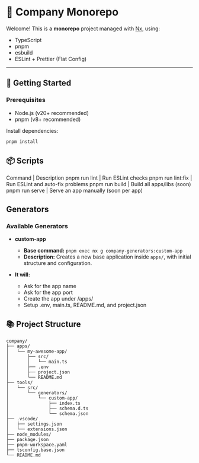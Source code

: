 # 🏢 Company Monorepo

Welcome! This is a **monorepo** project managed with [Nx](https://nx.dev/), using:
- TypeScript
- pnpm
- esbuild
- ESLint + Prettier (Flat Config)

---

## 🚀 Getting Started

### Prerequisites
- Node.js (v20+ recommended)
- pnpm (v8+ recommended)

Install dependencies:
```bash
pnpm install
```

## 📦 Scripts

Command | Description
pnpm run lint | Run ESLint checks
pnpm run lint:fix | Run ESLint and auto-fix problems
pnpm run build | Build all apps/libs (soon)
pnpm run serve | Serve an app manually (soon per app)

## Generators

### Available Generators

- **custom-app**  
  - **Base command:** `pnpm exec nx g company-generators:custom-app`
  - **Description:** Creates a new base application inside `apps/`, with initial structure and configuration.

- **It will:**
  - Ask for the app name
  - Ask for the app port
  - Create the app under /apps/
  - Setup .env, main.ts, README.md, and project.json

## 📚 Project Structure

```plaintext
company/
├── apps/
│   └── my-awesome-app/
│       ├── src/
│       │   └── main.ts
│       ├── .env
│       ├── project.json
│       └── README.md
├── tools/
│   └── src/
│       └── generators/
│           └── custom-app/
│               ├── index.ts
│               ├── schema.d.ts
│               └── schema.json
├── .vscode/
│   ├── settings.json
│   └── extensions.json
├── node_modules/
├── package.json
├── pnpm-workspace.yaml
├── tsconfig.base.json
└── README.md
```



                                                            